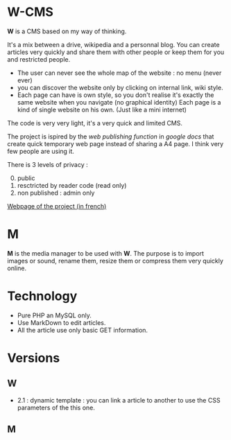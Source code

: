 # W-CMS

**W** is a CMS based on my way of thinking.

It's a mix between a drive, wikipedia and a personnal blog. You can create articles very quickly and share them with other people or keep them for you and restricted people.


- The user can never see the whole map of the website : no menu (never ever)
- you can discover the website only by clicking on internal link, wiki style.
- Each page can have is own style, so you don't realise it's exactly the same website when you navigate (no graphical identity) Each page is a kind of single website on his own. (Just like a mini internet)

The code is very very light, it's a very quick and limited CMS.

The project is ispired by the *web publishing function* in *google docs* that create quick temporary web page instead of sharing a A4 page. I think very few people are using it.


There is 3 levels of privacy :

0. public
1. resctricted by reader code (read only)
2. non published : admin only

[Webpage of the project (in french)](http://vincent.club1.fr/w/?id=w)

# M

**M** is the media manager to be used with **W**. The purpose is to import images or sound, rename them, resize them or compress them very quickly online.

# Technology

- Pure PHP an MySQL only.
- Use MarkDown to edit articles.
- All the article use only basic GET information.

# Versions

## W

- 2.1 : dynamic template : you can link a article to another to use the CSS parameters of the this one.

## M

